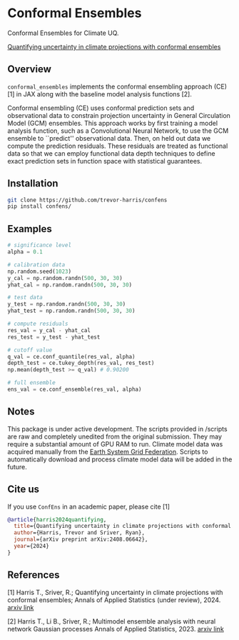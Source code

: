 # Conformal Ensembles

Conformal Ensembles for Climate UQ.

[Quantifying uncertainty in climate projections with conformal ensembles](https://arxiv.org/abs/2408.06642)

## Overview

`conformal_ensembles` implements the conformal ensembling approach (CE) [1] in JAX along with the baseline model analysis functions [2]. 

Conformal ensembling (CE) uses conformal prediction sets and observational data to constrain projection uncertainty in General Circulation Model (GCM) ensembles. This approach works by first training a model analysis function, such as a Convolutional Neural Network, to use the GCM ensemble to ``predict'' observational data. Then, on held out data we compute the prediction residuals. These residuals are treated as functional data so that we can employ functional data depth techniques to define exact prediction sets in function space with statistical guarantees. 

## Installation
```bash
git clone https://github.com/trevor-harris/confens
pip install confens/
```

## Examples

```python
# significance level
alpha = 0.1

# calibration data
np.random.seed(1023)
y_cal = np.random.randn(500, 30, 30)
yhat_cal = np.random.randn(500, 30, 30)

# test data
y_test = np.random.randn(500, 30, 30)
yhat_test = np.random.randn(500, 30, 30)

# compute residuals
res_val = y_cal - yhat_cal
res_test = y_test - yhat_test

# cutoff value
q_val = ce.conf_quantile(res_val, alpha)
depth_test = ce.tukey_depth(res_val, res_test)
np.mean(depth_test >= q_val) # 0.90200

# full ensemble
ens_val = ce.conf_ensemble(res_val, alpha)
```

## Notes
This package is under active development. The scripts provided in /scripts are raw and completely unedited from the original submission. They may require a substantial amount of GPU RAM to run. Climate model data was acquired manually from the [Earth System Grid Federation](https://esgf.github.io). Scripts to automatically download and process climate model data will be added in the future.

## Cite us

If you use `ConfEns` in an academic paper, please cite [1]

```bibtex
@article{harris2024quantifying,
  title={Quantifying uncertainty in climate projections with conformal ensembles},
  author={Harris, Trevor and Sriver, Ryan},
  journal={arXiv preprint arXiv:2408.06642},
  year={2024}
}
```
## References
<a id='1'>[1]</a>
Harris T., Sriver, R.; 
Quantifying uncertainty in climate projections with conformal ensembles;
Annals of Applied Statistics (under review), 2024. [arxiv link](https://arxiv.org/abs/2401.14657)

<a id="1">[2]</a>
Harris T., Li B., Sriver, R.; 
Multimodel ensemble analysis with neural network Gaussian processes
Annals of Applied Statistics, 2023. [arxiv link](https://arxiv.org/abs/2202.04152)


